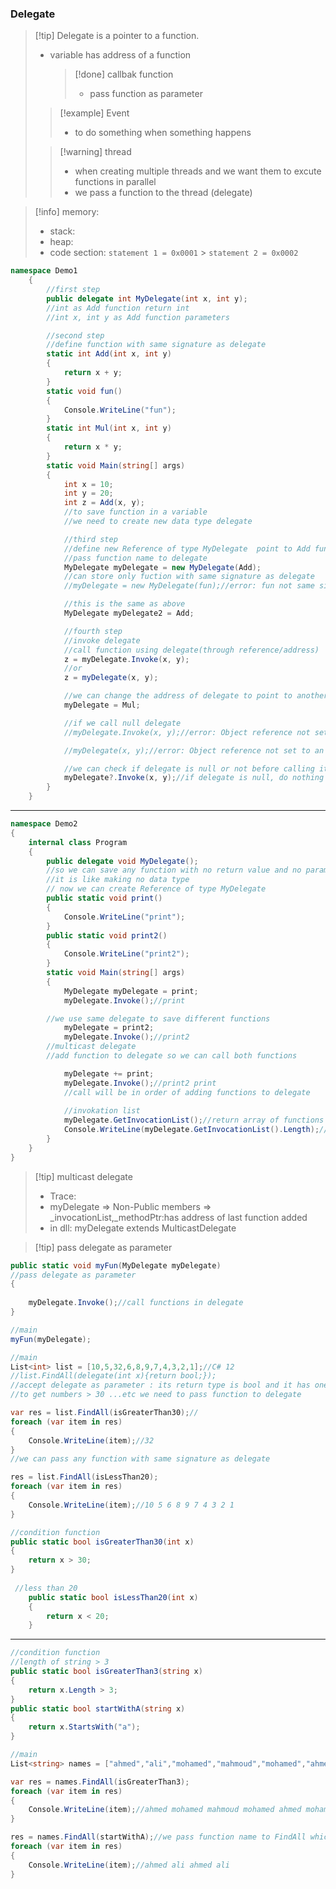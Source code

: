 ### Delegate

> [!tip] Delegate is a pointer to a function.
>
> - variable has address of a function
>   > [!done] callbak function
>   >
>   > - pass function as parameter
>
> > [!example] Event
> >
> > - to do something when something happens
>
> > [!warning] thread
> >
> > - when creating multiple threads and we want them to excute functions in parallel
> > - we pass a function to the thread (delegate)

> [!info] memory:
>
> - stack:
> - heap:
> - code section:
>   `statement 1 = 0x0001` > `statement 2 = 0x0002`

```csharp
namespace Demo1
    {
        //first step
        public delegate int MyDelegate(int x, int y);
        //int as Add function return int
        //int x, int y as Add function parameters

        //second step
        //define function with same signature as delegate
        static int Add(int x, int y)
        {
            return x + y;
        }
        static void fun()
        {
            Console.WriteLine("fun");
        }
        static int Mul(int x, int y)
        {
            return x * y;
        }
        static void Main(string[] args)
        {
            int x = 10;
            int y = 20;
            int z = Add(x, y);
            //to save function in a variable
            //we need to create new data type delegate

            //third step
            //define new Reference of type MyDelegate  point to Add function
            //pass function name to delegate
            MyDelegate myDelegate = new MyDelegate(Add);
            //can store only fuction with same signature as delegate
            //myDelegate = new MyDelegate(fun);//error: fun not same signature

            //this is the same as above
            MyDelegate myDelegate2 = Add;

            //fourth step
            //invoke delegate
            //call function using delegate(through reference/address)
            z = myDelegate.Invoke(x, y);
            //or
            z = myDelegate(x, y);

            //we can change the address of delegate to point to another function with same signature
            myDelegate = Mul;

            //if we call null delegate
            //myDelegate.Invoke(x, y);//error: Object reference not set to an instance of an object.

            //myDelegate(x, y);//error: Object reference not set to an instance of an object.

            //we can check if delegate is null or not before calling it
            myDelegate?.Invoke(x, y);//if delegate is null, do nothing
        }
    }
```

---

```csharp
namespace Demo2
{
    internal class Program
    {
        public delegate void MyDelegate();
        //so we can save any function with no return value and no parameters
        //it is like making no data type
        // now we can create Reference of type MyDelegate
        public static void print()
        {
            Console.WriteLine("print");
        }
        public static void print2()
        {
            Console.WriteLine("print2");
        }
        static void Main(string[] args)
        {
            MyDelegate myDelegate = print;
            myDelegate.Invoke();//print

        //we use same delegate to save different functions
            myDelegate = print2;
            myDelegate.Invoke();//print2
        //multicast delegate
        //add function to delegate so we can call both functions

            myDelegate += print;
            myDelegate.Invoke();//print2 print
            //call will be in order of adding functions to delegate
           
            //invokation list
            myDelegate.GetInvocationList();//return array of functions
            Console.WriteLine(myDelegate.GetInvocationList().Length);//2: 2 functions in delegate
        }
    }
}
```
>[!tip] multicast delegate
> - Trace:
> - myDelegate => Non-Public members => _invocationList,_methodPtr:has address of last function added
> - in dll: myDelegate extends MulticastDelegate


>[!tip] pass delegate as parameter

```csharp
public static void myFun(MyDelegate myDelegate)
//pass delegate as parameter
{
    
    myDelegate.Invoke();//call functions in delegate
}
```
```csharp
//main
myFun(myDelegate);

```


```csharp
//main
List<int> list = [10,5,32,6,8,9,7,4,3,2,1];//C# 12
//list.FindAll(delegate(int x){return bool;});
//accept delegate as parameter : its return type is bool and it has one parameter
//to get numbers > 30 ...etc we need to pass function to delegate 

var res = list.FindAll(isGreaterThan30);//
foreach (var item in res)
{
    Console.WriteLine(item);//32
}
//we can pass any function with same signature as delegate

res = list.FindAll(isLessThan20);
foreach (var item in res)
{
    Console.WriteLine(item);//10 5 6 8 9 7 4 3 2 1
}

```
```csharp
//condition function
public static bool isGreaterThan30(int x)
{
    return x > 30;
}
 
 //less than 20
    public static bool isLessThan20(int x)
    {
        return x < 20;
    }

```


---
```csharp
//condition function
//length of string > 3
public static bool isGreaterThan3(string x)
{
    return x.Length > 3;
}
public static bool startWithA(string x)
{
    return x.StartsWith("a");
}
```

```csharp
//main
List<string> names = ["ahmed","ali","mohamed","mahmoud","mohamed","ahmed","ali","mohamed","mahmoud","mohamed"];

var res = names.FindAll(isGreaterThan3);
foreach (var item in res)
{
    Console.WriteLine(item);//ahmed mohamed mahmoud mohamed ahmed mohamed mahmoud mohamed
}

res = names.FindAll(startWithA);//we pass function name to FindAll which accept delegate as parameter
foreach (var item in res)
{
    Console.WriteLine(item);//ahmed ali ahmed ali
}
```


